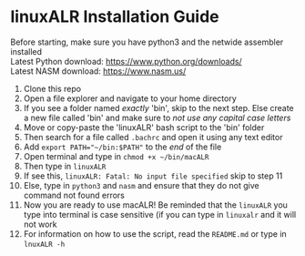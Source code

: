 # linuxALR Installation Guide

Before starting, make sure you have python3 and the netwide assembler installed  
Latest Python download: <https://www.python.org/downloads/>  
Latest NASM download: <https://www.nasm.us/>

1. Clone this repo
2. Open a file explorer and navigate to your home directory
3. If you see a folder named _exactly_ 'bin', skip to the next step. Else create a new file called 'bin' and make sure to _not use any capital case letters_
4. Move or copy-paste the 'linuxALR' bash script to the 'bin' folder
5. Then search for a file called `.bachrc` and open it using any text editor
6. Add `export PATH="~/bin:$PATH"` to the _end_ of the file
7. Open terminal and type in `chmod +x ~/bin/macALR`
8. Then type in `linuxALR`
9. If see this, `linuxALR: Fatal: No input file specified` skip to step 11
10. Else, type in `python3` and `nasm` and ensure that they do not give command not found errors
11. Now you are ready to use macALR! Be reminded that the `linuxALR` you type into terminal is case sensitive (if you can type in `linuxalr` and it will not work
12. For information on how to use the script, read the `README.md` or type in `lnuxALR -h`
